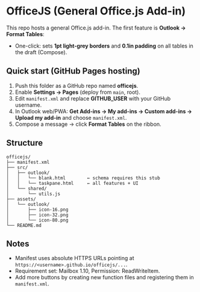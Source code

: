 # OfficeJS (General Office.js Add-in)

This repo hosts a general Office.js add-in. The first feature is **Outlook → Format Tables**:
- One-click: sets **1pt light-grey borders** and **0.1in padding** on all tables in the draft (Compose).

## Quick start (GitHub Pages hosting)
1. Push this folder as a GitHub repo named **officejs**.
2. Enable **Settings → Pages** (deploy from `main`, root).
3. Edit `manifest.xml` and replace **__GITHUB_USER__** with your GitHub username.
4. In Outlook web/PWA: **Get Add-ins → My add-ins → Custom add-ins → Upload my add-in** and choose `manifest.xml`.
5. Compose a message → click **Format Tables** on the ribbon.

## Structure
```
officejs/
├── manifest.xml
├── src/
│   ├── outlook/
│   │   └── blank.html        ← schema requires this stub
│   │   └── taskpane.html     ← all features + UI
│   └── shared/
│       └── utils.js
├── assets/
│   └── outlook/
│       ├── icon-16.png
│       ├── icon-32.png
│       └── icon-80.png
└── README.md

```

## Notes
- Manifest uses absolute HTTPS URLs pointing at `https://<username>.github.io/officejs/...`.
- Requirement set: Mailbox 1.10, Permission: ReadWriteItem.
- Add more buttons by creating new function files and registering them in `manifest.xml`.

